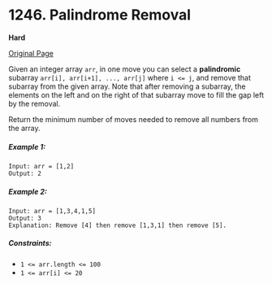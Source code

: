 # 1246. Palindrome Removal

**Hard**

[Original Page](https://leetcode.com/problems/palindrome-removal/)

Given an integer array `arr`, in one move you can select a __palindromic__ subarray `arr[i], arr[i+1], ..., arr[j]` where `i <= j`, and remove that subarray from the given array. Note that after removing a subarray, the elements on the left and on the right of that subarray move to fill the gap left by the removal.

Return the minimum number of moves needed to remove all numbers from the array.

##### Example 1:
```
Input: arr = [1,2]
Output: 2
```

##### Example 2:
```
Input: arr = [1,3,4,1,5]
Output: 3
Explanation: Remove [4] then remove [1,3,1] then remove [5].
```

##### Constraints:
- `1 <= arr.length <= 100`
- `1 <= arr[i] <= 20`

